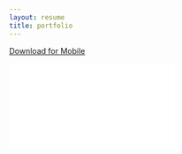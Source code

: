 ```yaml
---
layout: resume
title: portfolio
---
```

[Download for Mobile](/files/Jennifer-Plunkett-Portfolio.pdf)

<div class="fluidMedia">
    <iframe src="/files/Jennifer-Plunkett-Portfolio.pdf" frameborder="0"> </iframe>
</div>
